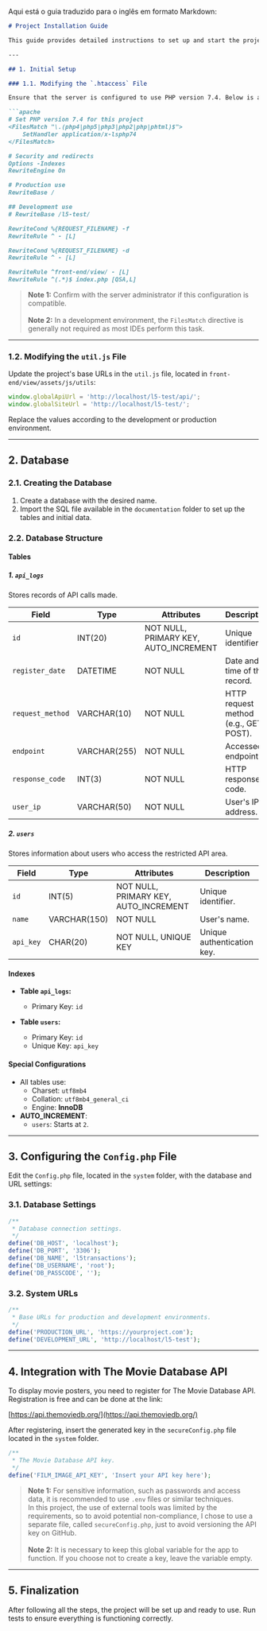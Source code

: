 Aqui está o guia traduzido para o inglês em formato Markdown:

```markdown
# Project Installation Guide

This guide provides detailed instructions to set up and start the project.

---

## 1. Initial Setup

### 1.1. Modifying the `.htaccess` File

Ensure that the server is configured to use PHP version 7.4. Below is an example configuration that can be inserted into the `.htaccess` file located at the root of the project:

```apache
# Set PHP version 7.4 for this project
<FilesMatch "\.(php4|php5|php3|php2|php|phtml)$">
    SetHandler application/x-lsphp74
</FilesMatch>

# Security and redirects
Options -Indexes
RewriteEngine On

# Production use
RewriteBase /

## Development use
# RewriteBase /l5-test/

RewriteCond %{REQUEST_FILENAME} -f
RewriteRule ^ - [L]

RewriteCond %{REQUEST_FILENAME} -d
RewriteRule ^ - [L]

RewriteRule ^front-end/view/ - [L]
RewriteRule ^(.*)$ index.php [QSA,L]
```

> **Note 1:** Confirm with the server administrator if this configuration is compatible.<br><br>
> **Note 2:** In a development environment, the `FilesMatch` directive is generally not required as most IDEs perform this task.

---

### 1.2. Modifying the `util.js` File

Update the project's base URLs in the `util.js` file, located in `front-end/view/assets/js/utils`:

```javascript
window.globalApiUrl = 'http://localhost/l5-test/api/';
window.globalSiteUrl = 'http://localhost/l5-test/';
```

Replace the values according to the development or production environment.

---

## 2. Database

### 2.1. Creating the Database

1. Create a database with the desired name.
2. Import the SQL file available in the `documentation` folder to set up the tables and initial data.

### 2.2. Database Structure

#### Tables

##### 1. `api_logs`
Stores records of API calls made.

| Field           | Type        | Attributes                             | Description                               |
|-----------------|-------------|---------------------------------------|-------------------------------------------|
| `id`            | INT(20)     | NOT NULL, PRIMARY KEY, AUTO_INCREMENT | Unique identifier.                       |
| `register_date` | DATETIME    | NOT NULL                              | Date and time of the record.             |
| `request_method`| VARCHAR(10) | NOT NULL                              | HTTP request method (e.g., GET, POST).   |
| `endpoint`      | VARCHAR(255)| NOT NULL                              | Accessed endpoint.                       |
| `response_code` | INT(3)      | NOT NULL                              | HTTP response code.                      |
| `user_ip`       | VARCHAR(50) | NOT NULL                              | User's IP address.                       |

##### 2. `users`
Stores information about users who access the restricted API area.

| Field      | Type        | Attributes                             | Description                           |
|------------|-------------|---------------------------------------|---------------------------------------|
| `id`       | INT(5)      | NOT NULL, PRIMARY KEY, AUTO_INCREMENT | Unique identifier.                    |
| `name`     | VARCHAR(150)| NOT NULL                              | User's name.                          |
| `api_key`  | CHAR(20)    | NOT NULL, UNIQUE KEY                  | Unique authentication key.           |

#### Indexes

- **Table `api_logs`:**
    - Primary Key: `id`

- **Table `users`:**
    - Primary Key: `id`
    - Unique Key: `api_key`

#### Special Configurations

- All tables use:
    - Charset: `utf8mb4`
    - Collation: `utf8mb4_general_ci`
    - Engine: **InnoDB**
- **AUTO_INCREMENT**:
    - `users`: Starts at `2`.

---

## 3. Configuring the `Config.php` File

Edit the `Config.php` file, located in the `system` folder, with the database and URL settings:

### 3.1. Database Settings

```php
/**
 * Database connection settings.
 */
define('DB_HOST', 'localhost');
define('DB_PORT', '3306');
define('DB_NAME', 'l5transactions');
define('DB_USERNAME', 'root');
define('DB_PASSCODE', '');
```

### 3.2. System URLs

```php
/**
 * Base URLs for production and development environments.
 */
define('PRODUCTION_URL', 'https://yourproject.com');
define('DEVELOPMENT_URL', 'http://localhost/l5-test');
```

---

## 4. Integration with The Movie Database API

To display movie posters, you need to register for The Movie Database API. Registration is free and can be done at the link:

[https://api.themoviedb.org/](https://api.themoviedb.org/)

After registering, insert the generated key in the `secureConfig.php` file located in the `system` folder.

```php
/**
 * The Movie Database API key.
 */
define('FILM_IMAGE_API_KEY', 'Insert your API key here');
```

> **Note 1:** For sensitive information, such as passwords and access data, it is recommended to use `.env` files or similar techniques.<br>
> In this project, the use of external tools was limited by the requirements, so to avoid potential non-compliance, I chose to use a separate file, called `secureConfig.php`, just to avoid versioning the API key on GitHub.<br><br>
> **Note 2:** It is necessary to keep this global variable for the app to function. If you choose not to create a key, leave the variable empty.
---

## 5. Finalization

After following all the steps, the project will be set up and ready to use. Run tests to ensure everything is functioning correctly.
```